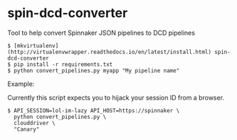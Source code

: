 # spin-dcd-converter

Tool to help convert Spinnaker JSON pipelines to DCD pipelines

```
$ [mkvirtualenv](http://virtualenvwrapper.readthedocs.io/en/latest/install.html) spin-dcd-converter
$ pip install -r requirements.txt
$ python convert_pipelines.py myapp "My pipeline name"
```

Example:

Currently this script expects you to hijack your session ID from
a browser.

```
$ API_SESSION=lol-im-lazy API_HOST=https://spinnaker \
  python convert_pipelines.py \
  clouddriver \
  "Canary"
```
